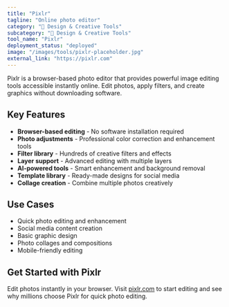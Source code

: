 ```yaml
---
title: "Pixlr"
tagline: "Online photo editor"
category: "🎨 Design & Creative Tools"
subcategory: "🎨 Design & Creative Tools"
tool_name: "Pixlr"
deployment_status: "deployed"
image: "/images/tools/pixlr-placeholder.jpg"
external_link: "https://pixlr.com"
---
```

Pixlr is a browser-based photo editor that provides powerful image editing tools accessible instantly online. Edit photos, apply filters, and create graphics without downloading software.

## Key Features

- **Browser-based editing** - No software installation required
- **Photo adjustments** - Professional color correction and enhancement tools
- **Filter library** - Hundreds of creative filters and effects
- **Layer support** - Advanced editing with multiple layers
- **AI-powered tools** - Smart enhancement and background removal
- **Template library** - Ready-made designs for social media
- **Collage creation** - Combine multiple photos creatively

## Use Cases

- Quick photo editing and enhancement
- Social media content creation
- Basic graphic design
- Photo collages and compositions
- Mobile-friendly editing

## Get Started with Pixlr

Edit photos instantly in your browser. Visit [pixlr.com](https://pixlr.com) to start editing and see why millions choose Pixlr for quick photo editing.